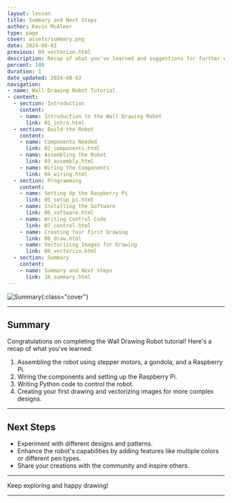 ```yaml
---
layout: lesson
title: Summary and Next Steps
author: Kevin McAleer
type: page
cover: assets/summary.png
date: 2024-08-02
previous: 09_vectorize.html
description: Recap of what you've learned and suggestions for further exploration.
percent: 100
duration: 1
date_updated: 2024-08-02
navigation:
- name: Wall Drawing Robot Tutorial
- content:
  - section: Introduction
    content:
    - name: Introduction to the Wall Drawing Robot
      link: 01_intro.html
  - section: Build the Robot
    content:
    - name: Components Needed
      link: 02_components.html
    - name: Assembling the Robot
      link: 03_assembly.html
    - name: Wiring the Components
      link: 04_wiring.html
  - section: Programming
    content:
    - name: Setting Up the Raspberry Pi
      link: 05_setup_pi.html
    - name: Installing the Software
      link: 06_software.html
    - name: Writing Control Code
      link: 07_control.html
    - name: Creating Your First Drawing
      link: 08_draw.html
    - name: Vectorizing Images for Drawing
      link: 09_vectorize.html
  - section: Summary
    content:
    - name: Summary and Next Steps
      link: 10_summary.html
---
```



![Summary](assets/summary.png){:class="cover"}

---

## Summary

Congratulations on completing the Wall Drawing Robot tutorial! Here's a recap of what you've learned:

1. Assembling the robot using stepper motors, a gondola, and a Raspberry Pi.
2. Wiring the components and setting up the Raspberry Pi.
3. Writing Python code to control the robot.
4. Creating your first drawing and vectorizing images for more complex designs.

---

## Next Steps

- Experiment with different designs and patterns.
- Enhance the robot's capabilities by adding features like multiple colors or different pen types.
- Share your creations with the community and inspire others.

---

Keep exploring and happy drawing!

---
